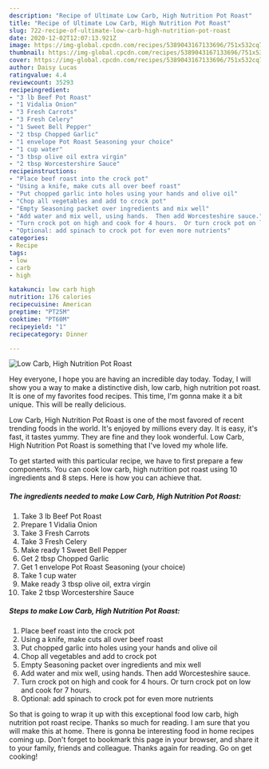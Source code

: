 ```yaml
---
description: "Recipe of Ultimate Low Carb, High Nutrition Pot Roast"
title: "Recipe of Ultimate Low Carb, High Nutrition Pot Roast"
slug: 722-recipe-of-ultimate-low-carb-high-nutrition-pot-roast
date: 2020-12-02T12:07:13.921Z
image: https://img-global.cpcdn.com/recipes/5389043167133696/751x532cq70/low-carb-high-nutrition-pot-roast-recipe-main-photo.jpg
thumbnail: https://img-global.cpcdn.com/recipes/5389043167133696/751x532cq70/low-carb-high-nutrition-pot-roast-recipe-main-photo.jpg
cover: https://img-global.cpcdn.com/recipes/5389043167133696/751x532cq70/low-carb-high-nutrition-pot-roast-recipe-main-photo.jpg
author: Daisy Lucas
ratingvalue: 4.4
reviewcount: 35293
recipeingredient:
- "3 lb Beef Pot Roast"
- "1 Vidalia Onion"
- "3 Fresh Carrots"
- "3 Fresh Celery"
- "1 Sweet Bell Pepper"
- "2 tbsp Chopped Garlic"
- "1 envelope Pot Roast Seasoning your choice"
- "1 cup water"
- "3 tbsp olive oil extra virgin"
- "2 tbsp Worcestershire Sauce"
recipeinstructions:
- "Place beef roast into the crock pot"
- "Using a knife, make cuts all over beef roast"
- "Put chopped garlic into holes using your hands and olive oil"
- "Chop all vegetables and add to crock pot"
- "Empty Seasoning packet over ingredients and mix well"
- "Add water and mix well, using hands.  Then add Worcesteshire sauce."
- "Turn crock pot on high and cook for 4 hours.  Or turn crock pot on low and cook for 7 hours."
- "Optional: add spinach to crock pot for even more nutrients"
categories:
- Recipe
tags:
- low
- carb
- high

katakunci: low carb high 
nutrition: 176 calories
recipecuisine: American
preptime: "PT25M"
cooktime: "PT60M"
recipeyield: "1"
recipecategory: Dinner

---
```



![Low Carb, High Nutrition Pot Roast](https://img-global.cpcdn.com/recipes/5389043167133696/751x532cq70/low-carb-high-nutrition-pot-roast-recipe-main-photo.jpg)

Hey everyone, I hope you are having an incredible day today. Today, I will show you a way to make a distinctive dish, low carb, high nutrition pot roast. It is one of my favorites food recipes. This time, I'm gonna make it a bit unique. This will be really delicious.



Low Carb, High Nutrition Pot Roast is one of the most favored of recent trending foods in the world. It's enjoyed by millions every day. It is easy, it's fast, it tastes yummy. They are fine and they look wonderful. Low Carb, High Nutrition Pot Roast is something that I've loved my whole life.


To get started with this particular recipe, we have to first prepare a few components. You can cook low carb, high nutrition pot roast using 10 ingredients and 8 steps. Here is how you can achieve that.

<!--inarticleads1-->

##### The ingredients needed to make Low Carb, High Nutrition Pot Roast:

1. Take 3 lb Beef Pot Roast
1. Prepare 1 Vidalia Onion
1. Take 3 Fresh Carrots
1. Take 3 Fresh Celery
1. Make ready 1 Sweet Bell Pepper
1. Get 2 tbsp Chopped Garlic
1. Get 1 envelope Pot Roast Seasoning (your choice)
1. Take 1 cup water
1. Make ready 3 tbsp olive oil, extra virgin
1. Take 2 tbsp Worcestershire Sauce




<!--inarticleads2-->

##### Steps to make Low Carb, High Nutrition Pot Roast:

1. Place beef roast into the crock pot
1. Using a knife, make cuts all over beef roast
1. Put chopped garlic into holes using your hands and olive oil
1. Chop all vegetables and add to crock pot
1. Empty Seasoning packet over ingredients and mix well
1. Add water and mix well, using hands.  Then add Worcesteshire sauce.
1. Turn crock pot on high and cook for 4 hours.  Or turn crock pot on low and cook for 7 hours.
1. Optional: add spinach to crock pot for even more nutrients




So that is going to wrap it up with this exceptional food low carb, high nutrition pot roast recipe. Thanks so much for reading. I am sure that you will make this at home. There is gonna be interesting food in home recipes coming up. Don't forget to bookmark this page in your browser, and share it to your family, friends and colleague. Thanks again for reading. Go on get cooking!
